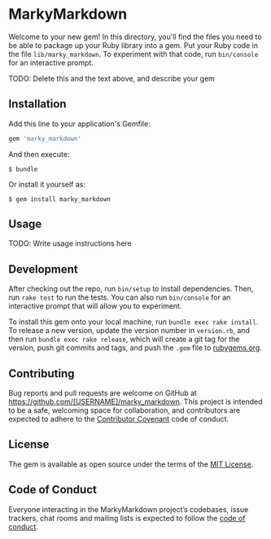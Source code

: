 # MarkyMarkdown

Welcome to your new gem! In this directory, you'll find the files you need to be able to package up your Ruby library into a gem. Put your Ruby code in the file `lib/marky_markdown`. To experiment with that code, run `bin/console` for an interactive prompt.

TODO: Delete this and the text above, and describe your gem

## Installation

Add this line to your application's Gemfile:

```ruby
gem 'marky_markdown'
```

And then execute:

    $ bundle

Or install it yourself as:

    $ gem install marky_markdown

## Usage

TODO: Write usage instructions here

## Development

After checking out the repo, run `bin/setup` to install dependencies. Then, run `rake test` to run the tests. You can also run `bin/console` for an interactive prompt that will allow you to experiment.

To install this gem onto your local machine, run `bundle exec rake install`. To release a new version, update the version number in `version.rb`, and then run `bundle exec rake release`, which will create a git tag for the version, push git commits and tags, and push the `.gem` file to [rubygems.org](https://rubygems.org).

## Contributing

Bug reports and pull requests are welcome on GitHub at https://github.com/[USERNAME]/marky_markdown. This project is intended to be a safe, welcoming space for collaboration, and contributors are expected to adhere to the [Contributor Covenant](http://contributor-covenant.org) code of conduct.

## License

The gem is available as open source under the terms of the [MIT License](https://opensource.org/licenses/MIT).

## Code of Conduct

Everyone interacting in the MarkyMarkdown project’s codebases, issue trackers, chat rooms and mailing lists is expected to follow the [code of conduct](https://github.com/[USERNAME]/marky_markdown/blob/master/CODE_OF_CONDUCT.md).

